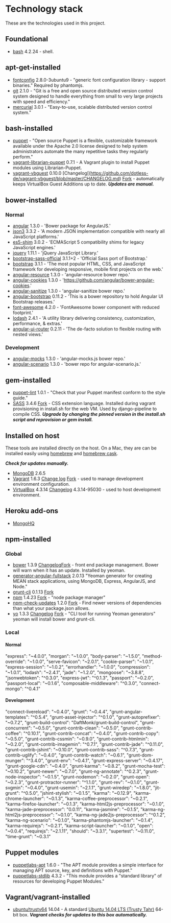 # Technology stack

These are the technologies used in this project.

## Foundational

- [bash](http://www.gnu.org/software/bash/manual/bashref.html) 4.2.24 - shell.

## apt-get-installed

- [fontconfig](http://packages.ubuntu.com/precise/fontconfig) 2.8.0-3ubuntu9 - "generic font configuration library - support binaries."  Required by phantomjs.
- [git](http://git-scm.com/) 2.1.0 - "Git is a free and open source distributed version control system designed to handle everything from small to very large projects with speed and efficiency." 
- [mercurial](http://mercurial.selenic.com/) 3.0.1 - "Easy-to-use, scalable distributed version control system."

## bash-installed

- [puppet](http://puppetlabs.com/) - "Open source Puppet is a flexible, customizable framework available under the Apache 2.0 license designed to help system administrators automate the many repetitive tasks they regularly perform."
- [vagrant-librarian-puppet](https://github.com/mhahn/vagrant-librarian-puppet) 0.7.1 - A Vagrant plugin to install Puppet modules using Librarian-Puppet.
- [vagrant-vbguest](https://github.com/dotless-de/vagrant-vbguest) 0.10.0 [Changelog[(https://github.com/dotless-de/vagrant-vbguest/blob/master/CHANGELOG.md) [Fork](https://github.com/EATechnologies/vagrant-vbguest) - automatically keeps VirtualBox Guest Additions up to date.  ***Updates are manual.***

## bower-installed

### Normal

- [angular](https://github.com/angular/bower-angular) 1.3.0 - 'Bower package for AngularJS.'
- [json3](https://github.com/bestiejs/json3) 3.3.2 - 'A modern JSON implementation compatible with nearly all JavaScript platforms.'
- [es5-shim](https://github.com/es-shims/es5-shim) 3.0.2 - 'ECMAScript 5 compatibility shims for legacy JavaScript engines.'
- [jquery](https://github.com/jquery/jquery) 1.11.1 - 'jQuery JavaScript Library.'
- [bootstrap-sass-official](https://github.com/twbs/bootstrap-sass) 3.1.1+2 - 'Official Sass port of Bootstrap.'
- [bootstrap](https://github.com/twbs/bootstrap) 3.1.1 - 'The most popular HTML, CSS, and JavaScript framework for developing responsive, mobile first projects on the web.'
- [angular-resource](https://github.com/angular/bower-angular-resource) 1.3.0 - 'angular-resource bower repo.'
- [angular-cookies](https://github.com/angular/bower-angular-cookies) 1.3.0 - 'https://github.com/angular/bower-angular-cookies.'
- [angular-sanitize](https://github.com/angular/bower-angular-sanitize) 1.3.0 - 'angular-sanitize bower repo.'
- [angular-bootstrap](https://github.com/angular-ui/bootstrap-bower) 0.11.2 - 'This is a bower repository to hold Angular UI Bootstrap releases.'
- [font-awesome](https://github.com/interval-braining/font-awesome-bower) 4.2.0 - 'FontAwesome bower component with reduced footprint.'
- [lodash](https://github.com/lodash/lodash) 2.4.1 - 'A utility library delivering consistency, customization, performance, & extras.'
- [angular-ui-router](https://github.com/angular-ui/ui-router) 0.2.11 - 'The de-facto solution to flexible routing with nested views.'

### Development

- [angular-mocks](https://github.com/angular/bower-angular-mocks) 1.3.0 - 'angular-mocks.js bower repo.'
- [angular-scenario](https://github.com/angular/bower-angular-scenario) 1.3.0 - 'bower repo for angular-scenario.js.'

## gem-installed

- [puppet-lint](http://puppet-lint.com/) 1.0.1 - "Check that your Puppet manifest conform to the style guide."
- [SASS](https://rubygems.org/gems/sass) 3.4.6 [Fork](https://github.com/EATechnologies/sass) - CSS extension language.  Installed during vagrant provisioning in install.sh for the web VM.  Used by django-pipeline to compile CSS.  ***Upgrade by changing the pinned version in the install.sh script and reprovision or gem install.***

## Installed on host

These tools are installed directly on the host.  On a Mac, they are can be installed easily using [homebrew](http://brew.sh/) and [homebrew cask](http://caskroom.io/).

***Check for updates manually.***

- [MongoDB](http://www.mongodb.org/) 2.6.5
- [Vagrant](https://www.vagrantup.com/) 1.6.3 [Change log](https://github.com/mitchellh/vagrant/blob/master/CHANGELOG.md) [Fork](https://github.com/EATechnologies/vagrant) - used to manage development environment configuration.
- [VirtualBox](https://www.virtualbox.org/) 4.3.14 [Changelog](https://www.virtualbox.org/wiki/Changelog) 4.3.14-95030 - used to host development environment.

## Heroku add-ons

- [MongoHQ](https://addons.heroku.com/mongohq)

## npm-installed

### Global

- [bower](https://www.npmjs.org/package/bower) 1.3.9 [Changelog](https://github.com/bower/bower/blob/master/CHANGELOG.md)[Fork](https://www.virtualbox.org/) - front end package management.  Bower will warn when it has an update.  Installed by yeoman.
- [generator-angular-fullstack](https://www.npmjs.org/package/generator-angular-fullstack) 2.0.13 "Yeoman generator for creating MEAN stack applications, using MongoDB, Express, AngularJS, and Node."
- [grunt-cli](https://github.com/gruntjs/grunt-cli) 0.1.13 [Fork](https://github.com/EATechnologies/grunt-cli) 
- [npm](https://npmjs.org/doc/) 1.4.23 [Fork](https://github.com/EATechnologies/npm) - "node package manager"
- [npm-check-updates](https://www.npmjs.org/package/npm-check-updates) 1.2.0 [Fork](https://github.com/EATechnologies/npm-check-updates) - Find newer versions of dependencies than what your package.json allows.
- [yo](http://yeoman.io/) 1.3.3 [Changelog](https://github.com/yeoman/yo/releases) [Fork](https://github.com/EATechnologies/yo) - "CLI tool for running Yeoman generators"  yeoman will install bower and grunt-cli.

### Local

#### Normal

"express": "~4.0.0",
"morgan": "~1.0.0",
"body-parser": "~1.5.0",
"method-override": "~1.0.0",
"serve-favicon": "~2.0.1",
"cookie-parser": "~1.0.1",
"express-session": "~1.0.2",
"errorhandler": "~1.0.0",
"compression": "~1.0.1",
"lodash": "~2.4.1",
"jade": "~1.2.0",
"mongoose": "~3.8.8",
"jsonwebtoken": "^0.3.0",
"express-jwt": "^0.1.3",
"passport": "~0.2.0",
"passport-local": "~0.1.6",
"composable-middleware": "^0.3.0",
"connect-mongo": "^0.4.1"

#### Development

"connect-livereload": "~0.4.0",
"grunt": "~0.4.4",
"grunt-angular-templates": "^0.5.4",
"grunt-asset-injector": "^0.1.0",
"grunt-autoprefixer": "~0.7.2",
"grunt-build-control": "DaftMonk/grunt-build-control",
"grunt-concurrent": "~0.5.0",
"grunt-contrib-clean": "~0.5.0",
"grunt-contrib-coffee": "^0.10.1",
"grunt-contrib-concat": "~0.4.0",
"grunt-contrib-copy": "~0.5.0",
"grunt-contrib-cssmin": "~0.9.0",
"grunt-contrib-htmlmin": "~0.2.0",
"grunt-contrib-imagemin": "^0.7.1",
"grunt-contrib-jade": "^0.11.0",
"grunt-contrib-jshint": "~0.10.0",
"grunt-contrib-sass": "^0.7.3",
"grunt-contrib-uglify": "~0.4.0",
"grunt-contrib-watch": "~0.6.1",
"grunt-dom-munger": "^3.4.0",
"grunt-env": "~0.4.1",
"grunt-express-server": "~0.4.17",
"grunt-google-cdn": "~0.4.0",
"grunt-karma": "~0.8.2",
"grunt-mocha-test": "~0.10.2",
"grunt-newer": "~0.7.0",
"grunt-ng-annotate": "^0.2.3",
"grunt-node-inspector": "~0.1.5",
"grunt-nodemon": "~0.2.0",
"grunt-open": "~0.2.3",
"grunt-protractor-runner": "^1.1.0",
"grunt-rev": "~0.1.0",
"grunt-svgmin": "~0.4.0",
"grunt-usemin": "~2.1.1",
"grunt-wiredep": "~1.8.0",
"jit-grunt": "^0.5.0",
"jshint-stylish": "~0.1.5",
"karma": "~0.12.9",
"karma-chrome-launcher": "~0.1.3",
"karma-coffee-preprocessor": "~0.2.1",
"karma-firefox-launcher": "~0.1.3",
"karma-html2js-preprocessor": "~0.1.0",
"karma-jade-preprocessor": "0.0.11",
"karma-jasmine": "~0.1.5",
"karma-ng-html2js-preprocessor": "~0.1.0",
"karma-ng-jade2js-preprocessor": "^0.1.2",
"karma-ng-scenario": "~0.1.0",
"karma-phantomjs-launcher": "~0.1.4",
"karma-requirejs": "~0.2.1",
"karma-script-launcher": "~0.1.0",
"open": "~0.0.4",
"requirejs": "~2.1.11",
"should": "~3.3.1",
"supertest": "~0.11.0",
"time-grunt": "~0.3.1"

## Puppet modules

- [puppetlabs-apt](https://forge.puppetlabs.com/puppetlabs/apt) 1.6.0 - "The APT module provides a simple interface for managing APT source, key, and definitions with Puppet."
- [puppetlabs-stdlib](https://forge.puppetlabs.com/puppetlabs/stdlib) 4.3.2 - "This module provides a "standard library" of resources for developing Puppet Modules."

## Vagrant/vagrant-installed

- [ubuntu/trusty64](https://vagrantcloud.com/ubuntu/trusty64) 14.04 - A standard [Ubuntu 14.04 LTS (Trusty Tahr)](http://releases.ubuntu.com/14.04/) 64-bit box.  ***Vagrant checks for updates to this box automatically.***